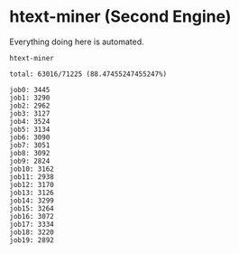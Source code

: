 # htext-miner (Second Engine)

Everything doing here is automated.

```
htext-miner

total: 63016/71225 (88.47455247455247%)

job0: 3445
job1: 3290
job2: 2962
job3: 3127
job4: 3524
job5: 3134
job6: 3090
job7: 3051
job8: 3092
job9: 2824
job10: 3162
job11: 2938
job12: 3170
job13: 3126
job14: 3299
job15: 3264
job16: 3072
job17: 3334
job18: 3220
job19: 2892
```